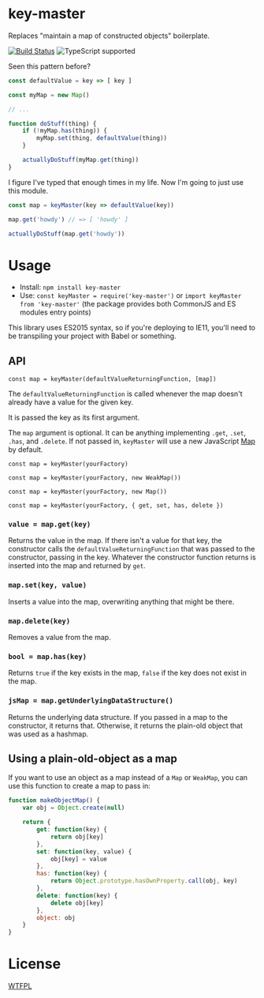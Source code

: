 # key-master

Replaces "maintain a map of constructed objects" boilerplate.

[![Build Status](https://travis-ci.org/TehShrike/key-master.svg)](https://travis-ci.org/TehShrike/key-master)
![TypeScript supported](https://img.shields.io/npm/types/key-master.svg)

Seen this pattern before?

<!-- js
require('ts-node/register')
var keyMaster = require('.')
function actuallyDoStuff() {

}
-->

```js
const defaultValue = key => [ key ]

const myMap = new Map()

// ...

function doStuff(thing) {
	if (!myMap.has(thing)) {
		myMap.set(thing, defaultValue(thing))
	}

	actuallyDoStuff(myMap.get(thing))
}
```

I figure I've typed that enough times in my life.  Now I'm going to just use this module.

```js
const map = keyMaster(key => defaultValue(key))

map.get('howdy') // => [ 'howdy' ]

actuallyDoStuff(map.get('howdy'))
```

# Usage

- Install: `npm install key-master`
- Use: `const keyMaster = require('key-master')` or
  `import keyMaster from 'key-master'` (the package provides both CommonJS and
  ES modules entry points)

This library uses ES2015 syntax, so if you're deploying to IE11, you'll need to be transpiling your project with Babel or something.

## API

`const map = keyMaster(defaultValueReturningFunction, [map])`

The `defaultValueReturningFunction` is called whenever the map doesn't already have a value for the given key.

It is passed the key as its first argument.

The `map` argument is optional. It can be anything implementing `.get`, `.set`, `.has`, and `.delete`. If not passed in, `keyMaster` will use a new JavaScript [Map](https://developer.mozilla.org/en-US/docs/Web/JavaScript/Reference/Global_Objects/Map) by default.

`const map = keyMaster(yourFactory)`

`const map = keyMaster(yourFactory, new WeakMap())`

`const map = keyMaster(yourFactory, new Map())`

`const map = keyMaster(yourFactory, { get, set, has, delete })`

### `value = map.get(key)`

Returns the value in the map.  If there isn't a value for that key, the constructor calls the `defaultValueReturningFunction` that was passed to the constructor, passing in the key.  Whatever the constructor function returns is inserted into the map and returned by `get`.

### `map.set(key, value)`

Inserts a value into the map, overwriting anything that might be there.

### `map.delete(key)`

Removes a value from the map.

### `bool = map.has(key)`

Returns `true` if the key exists in the map, `false` if the key does not exist in the map.

### `jsMap = map.getUnderlyingDataStructure()`

Returns the underlying data structure.  If you passed in a map to the constructor, it returns that.  Otherwise, it returns the plain-old object that was used as a hashmap.

## Using a plain-old-object as a map

If you want to use an object as a map instead of a `Map` or `WeakMap`, you can use this function to create a map to pass in:

```js
function makeObjectMap() {
	var obj = Object.create(null)

	return {
		get: function(key) {
			return obj[key]
		},
		set: function(key, value) {
			obj[key] = value
		},
		has: function(key) {
			return Object.prototype.hasOwnProperty.call(obj, key)
		},
		delete: function(key) {
			delete obj[key]
		},
		object: obj
	}
}
```

# License

[WTFPL](http://wtfpl2.com)
